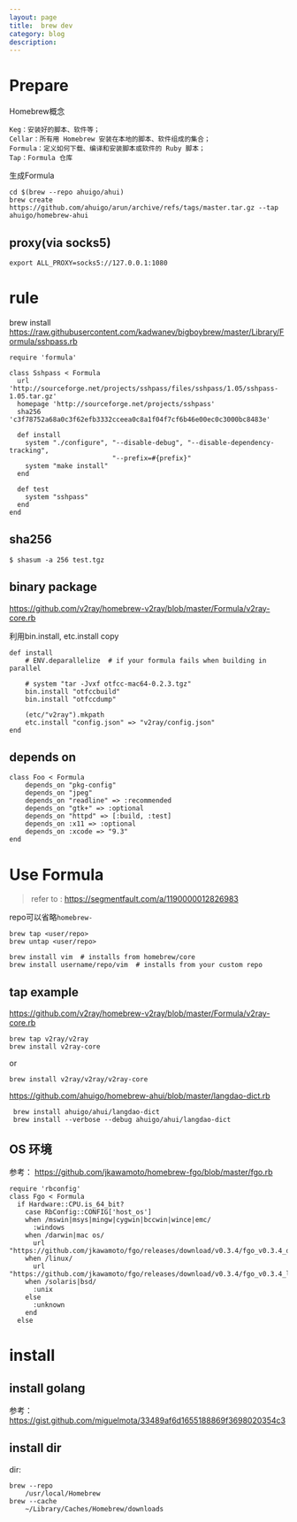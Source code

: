 ```yaml
---
layout: page
title:	brew dev
category: blog
description: 
---
```

# Prepare
Homebrew概念

    Keg：安装好的脚本、软件等；
    Cellar：所有用 Homebrew 安装在本地的脚本、软件组成的集合；
    Formula：定义如何下载、编译和安装脚本或软件的 Ruby 脚本；
    Tap：Formula 仓库

生成Formula

	cd $(brew --repo ahuigo/ahui)
    brew create https://github.com/ahuigo/arun/archive/refs/tags/master.tar.gz --tap ahuigo/homebrew-ahui

## proxy(via socks5)
    export ALL_PROXY=socks5://127.0.0.1:1080

# rule
brew install https://raw.githubusercontent.com/kadwanev/bigboybrew/master/Library/Formula/sshpass.rb

	require 'formula'

	class Sshpass < Formula
	  url 'http://sourceforge.net/projects/sshpass/files/sshpass/1.05/sshpass-1.05.tar.gz'
	  homepage 'http://sourceforge.net/projects/sshpass'
	  sha256 'c3f78752a68a0c3f62efb3332cceea0c8a1f04f7cf6b46e00ec0c3000bc8483e'

	  def install
		system "./configure", "--disable-debug", "--disable-dependency-tracking",
							  "--prefix=#{prefix}"
		system "make install"
	  end

	  def test
		system "sshpass"
	  end
	end

## sha256

    $ shasum -a 256 test.tgz

## binary package
https://github.com/v2ray/homebrew-v2ray/blob/master/Formula/v2ray-core.rb

利用bin.install, etc.install copy

    def install
        # ENV.deparallelize  # if your formula fails when building in parallel

        # system "tar -Jvxf otfcc-mac64-0.2.3.tgz"
        bin.install "otfccbuild"
        bin.install "otfccdump"

        (etc/"v2ray").mkpath
        etc.install "config.json" => "v2ray/config.json"
    end



## depends on

    class Foo < Formula
        depends_on "pkg-config"
        depends_on "jpeg"
        depends_on "readline" => :recommended
        depends_on "gtk+" => :optional
        depends_on "httpd" => [:build, :test]
        depends_on :x11 => :optional
        depends_on :xcode => "9.3"
    end

# Use Formula
> refer to : https://segmentfault.com/a/1190000012826983

repo可以省略`homebrew-`

    brew tap <user/repo>
    brew untap <user/repo>

    brew install vim  # installs from homebrew/core
    brew install username/repo/vim  # installs from your custom repo

## tap example
https://github.com/v2ray/homebrew-v2ray/blob/master/Formula/v2ray-core.rb

    brew tap v2ray/v2ray
    brew install v2ray-core

or

    brew install v2ray/v2ray/v2ray-core

https://github.com/ahuigo/homebrew-ahui/blob/master/langdao-dict.rb

     brew install ahuigo/ahui/langdao-dict
     brew install --verbose --debug ahuigo/ahui/langdao-dict

## OS 环境
参考： https://github.com/jkawamoto/homebrew-fgo/blob/master/fgo.rb

    require 'rbconfig'
    class Fgo < Formula
      if Hardware::CPU.is_64_bit?
        case RbConfig::CONFIG['host_os']
        when /mswin|msys|mingw|cygwin|bccwin|wince|emc/
          :windows
        when /darwin|mac os/
          url "https://github.com/jkawamoto/fgo/releases/download/v0.3.4/fgo_v0.3.4_darwin_amd64.zip"
        when /linux/
          url "https://github.com/jkawamoto/fgo/releases/download/v0.3.4/fgo_v0.3.4_linux_amd64.tar.gz"
        when /solaris|bsd/
          :unix
        else
          :unknown
        end
      else


# install
## install golang
参考：https://gist.github.com/miguelmota/33489af6d1655188869f3698020354c3

## install dir
dir:

    brew --repo
        /usr/local/Homebrew
    brew --cache
        ~/Library/Caches/Homebrew/downloads
